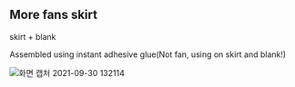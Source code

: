 More fans skirt
----------------

skirt + blank

Assembled using instant adhesive glue(Not fan, using on skirt and blank!)

![화면 캡처 2021-09-30 132114](https://user-images.githubusercontent.com/16078263/135386791-28a40b38-ff9a-4dd9-9309-b599c2f849a0.png)
